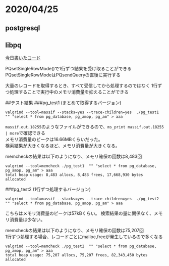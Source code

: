 
# 2020/04/25

## postgresql

## libpq

[今日書いたコード](https://github.com/deadlockdb/test-libpqtest1)

PQsetSingleRowMode()で1行ずつ結果を受け取ることができる  
PQsetSingleRowModeはPQsendQueryの直後に実行する  

大量のレコードを取得するとき、すべて受信してから処理するのではなく
1行ずつ処理することで実行中のメモリ消費量を抑えることができる

##テスト結果
###pg_test1 (まとめて取得するバージョン)  
```
valgrind --tool=massif --stacks=yes --trace-children=yes  ./pg_test1  "" "select * from pg_database, pg_amop, pg_am" > aaa
```
`massif.out.18255`のようなファイルができるので、`ms_print massif.out.18255 | more`で確認できる  
メモリ消費量のピークは16.66MBくらいだった。  
検索結果が大きくなるほど、メモリ消費量が大きくなる。  

memcheckの結果は以下のようになり、メモリ確保の回数は8,483回
```
valgrind --tool=memcheck ./pg_test1  "" "select * from pg_database, pg_amop, pg_am" > aaa
total heap usage: 8,483 allocs, 8,483 frees, 17,668,930 bytes allocated
```

###pg_test2 (1行ずつ処理するバージョン)  
```
valgrind --tool=massif --stacks=yes --trace-children=yes  ./pg_test2  "" "select * from pg_database, pg_amop, pg_am" > aaa
```
こちらはメモリ消費量のピークは57kBくらい。
検索結果の量に関係なく、メモリ消費量は少ない。  

memcheckの結果は以下のようになり、メモリ確保の回数は75,207回  
1行ずつ処理する場合、レコードごとにmalloc,freeが発生しているので多くなる  
```
valgrind --tool=memcheck ./pg_test2  "" "select * from pg_database, pg_amop, pg_am" > aaa
total heap usage: 75,207 allocs, 75,207 frees, 82,343,450 bytes allocated
```



